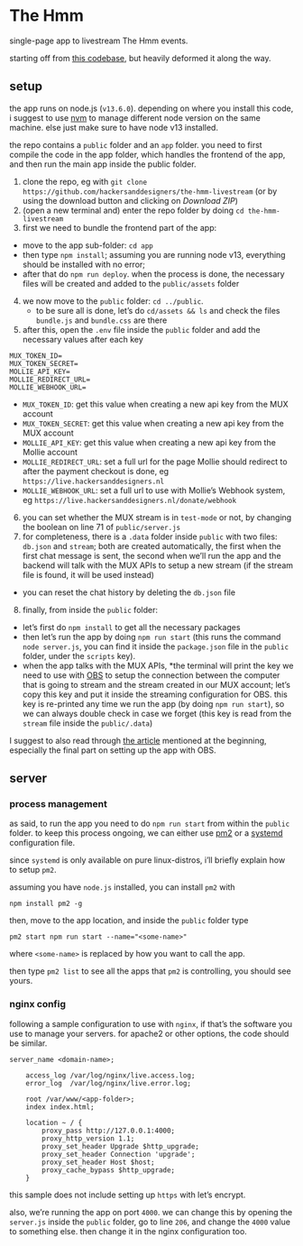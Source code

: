 # The Hmm

single-page app to livestream The Hmm events.

starting off from [this codebase](https://mux.com/articles/how-to-build-your-own-live-streaming-app-with-mux-video/), but heavily deformed it along the way.

## setup

the app runs on node.js (`v13.6.0`). depending on where you install this code, i suggest to use [nvm](https://github.com/nvm-sh/nvm) to manage different node version on the same machine. else just make sure to have node v13 installed.

the repo contains a `public` folder and an `app` folder. you need to first compile the code in the app folder, which handles the frontend of the app, and then run the main app inside the public folder.

1. clone the repo, eg with `git clone https://github.com/hackersanddesigners/the-hmm-livestream` (or by using the download button and clicking on *Download ZIP*)
2. (open a new terminal and) enter the repo folder by doing `cd the-hmm-livestream`
3. first we need to bundle the frontend part of the app: 
  - move to the app sub-folder: `cd app`
  - then type `npm install`; assuming you are running node v13, everything should be installed with no error; 
  - after that do `npm run deploy`. when the process is done, the necessary files will be created and added to the `public/assets` folder
4. we now move to the `public` folder: `cd ../public`. 
   - to be sure all is done, let’s do `cd/assets && ls` and check the files `bundle.js` and `bundle.css` are there
5. after this, open the `.env` file inside the `public` folder and add the necessary values after each key

  ```
  MUX_TOKEN_ID=
  MUX_TOKEN_SECRET=
  MOLLIE_API_KEY=
  MOLLIE_REDIRECT_URL=
  MOLLIE_WEBHOOK_URL=
  ```
  
  - `MUX_TOKEN_ID`: get this value when creating a new api key from the MUX account
  - `MUX_TOKEN_SECRET`: get this value when creating a new api key from the MUX account
  - `MOLLIE_API_KEY`: get this value when creating a new api key from the Mollie account
  - `MOLLIE_REDIRECT_URL`: set a full url for the page Mollie should redirect to after the payment checkout is done, eg `https://live.hackersanddesigners.nl`
  - `MOLLIE_WEBHOOK_URL`: set a full url to use with Mollie’s Webhook system, eg `https://live.hackersanddesigners.nl/donate/webhook`
6. you can set whether the MUX stream is in `test-mode` or not, by changing the boolean on line 71 of `public/server.js`
7. for completeness, there is a `.data` folder inside `public` with two files: `db.json` and `stream`; both are created automatically, the first when the first chat message is sent, the second when we’ll run the app and the backend will talk with the MUX APIs to setup a new stream (if the stream file is found, it will be used instead)
  - you can reset the chat history by deleting the `db.json` file
8. finally, from inside the `public` folder:
  - let’s first do `npm install` to get all the necessary packages
  - then let’s run the app by doing `npm run start` (this runs the command `node server.js`, you can find it inside the `package.json` file in the `public` folder, under the `scripts` key). 
  - when the app talks with the MUX APIs, *the terminal will print the key we need to use with [OBS](ht*tps://obsproject.com/) to setup the connection between the computer that is going to stream and the stream created in our MUX account; let’s copy this key and put it inside the streaming configuration for OBS. this key is re-printed any time we run the app (by doing `npm run start`), so we can always double check in case we forget (this key is read from the `stream` file inside the `public/.data`)
  
I suggest to also read through [the article](https://mux.com/articles/how-to-build-your-own-live-streaming-app-with-mux-video/) mentioned at the beginning, especially the final part on setting up the app with OBS.

## server

### process management

as said, to run the app you need to do `npm run start` from within the `public` folder. to keep this process ongoing, we can either use [pm2](https://github.com/Unitech/pm2) or a [systemd](https://en.m.wikipedia.org/wiki/Systemd) configuration file.

since `systemd` is only available on pure linux-distros, i’ll briefly explain how to setup `pm2`.

assuming you have `node.js` installed, you can install `pm2` with

```
npm install pm2 -g
```

then, move to the app location, and inside the `public` folder type

```
pm2 start npm run start --name="<some-name>"
```

where `<some-name>` is replaced by how you want to call the app.

then type `pm2 list` to see all the apps that `pm2` is controlling, you should see yours.

### nginx config

following a sample configuration to use with `nginx`, if that’s the software you use to manage your servers. for apache2 or other options, the code should be similar.

```
server_name <domain-name>;
 
    access_log /var/log/nginx/live.access.log;
    error_log  /var/log/nginx/live.error.log;
 
    root /var/www/<app-folder>;
    index index.html;
 
    location ~ / {
        proxy_pass http://127.0.0.1:4000;
        proxy_http_version 1.1;
        proxy_set_header Upgrade $http_upgrade;
        proxy_set_header Connection 'upgrade';
        proxy_set_header Host $host;
        proxy_cache_bypass $http_upgrade;
    }
```

this sample does not include setting up `https` with let’s encrypt.

also, we’re running the app on port `4000`. we can change this by opening the `server.js` inside the `public` folder, go to line `206`, and change the `4000` value to something else. then change it in the nginx configuration too.

